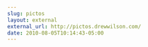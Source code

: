 ```yaml
---
slug: pictos
layout: external
external_url: http://pictos.drewwilson.com/
date: 2010-08-05T10:14:43-05:00
---
```

